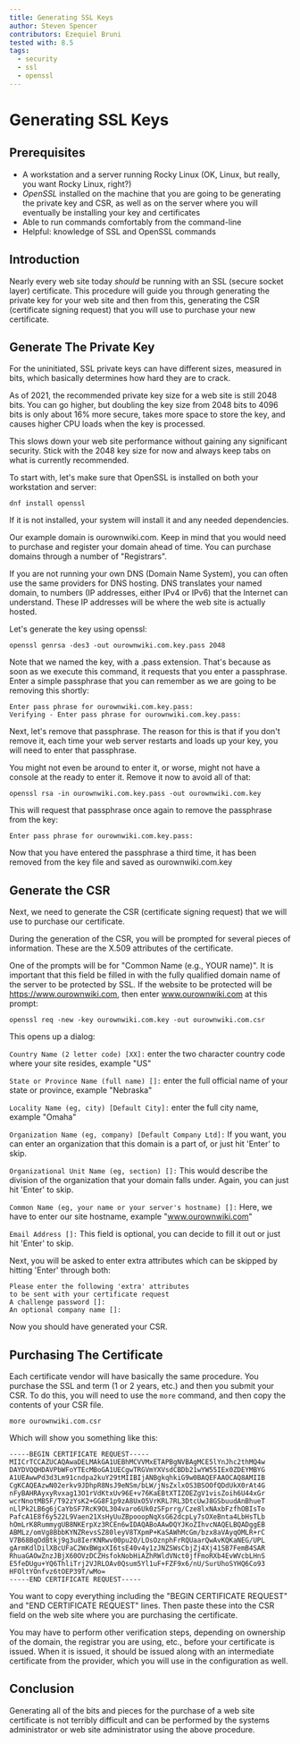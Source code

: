 ```yaml
---
title: Generating SSL Keys
author: Steven Spencer
contributors: Ezequiel Bruni
tested with: 8.5
tags:
  - security
  - ssl
  - openssl
---
```

  
# Generating SSL Keys

## Prerequisites

* A workstation and a server running Rocky Linux (OK, Linux, but really, you want Rocky Linux, right?)
* _OpenSSL_ installed on the machine that you are going to be generating the private key and CSR, as well as on the server where you will eventually be installing your key and certificates
* Able to run commands comfortably from the command-line
* Helpful: knowledge of SSL and OpenSSL commands


## Introduction

Nearly every web site today _should_ be running with an SSL (secure socket layer) certificate. This procedure will guide you through generating the private key for your web site and then from this, generating the CSR (certificate signing request) that you will use to purchase your new certificate.

## Generate The Private Key

For the uninitiated, SSL private keys can have different sizes, measured in bits, which basically determines how hard they are to crack.

As of 2021, the recommended private key size for a web site is still 2048 bits. You can go higher, but doubling the key size from 2048 bits to 4096 bits is only about 16% more secure, takes more space to store the key, and causes higher CPU loads when the key is processed.

This slows down your web site performance without gaining any significant security. Stick with the 2048 key size for now and always keep tabs on what is currently recommended.

To start with, let's make sure that OpenSSL is installed on both your workstation and server:

`dnf install openssl`

If it is not installed, your system will install it and any needed dependencies.

Our example domain is ourownwiki.com. Keep in mind that you would need to purchase and register your domain ahead of time. You can purchase domains through a number of "Registrars".

If you are not running your own DNS (Domain Name System), you can often use the same providers for DNS hosting. DNS translates your named domain, to numbers (IP addresses, either IPv4 or IPv6) that the Internet can understand. These IP addresses will be where the web site is actually hosted.

Let's generate the key using openssl:

`openssl genrsa -des3 -out ourownwiki.com.key.pass 2048`

Note that we named the key, with a .pass extension. That's because as soon as we execute this command, it requests that you enter a passphrase. Enter a simple passphrase that you can remember as we are going to be removing this shortly:

```
Enter pass phrase for ourownwiki.com.key.pass:
Verifying - Enter pass phrase for ourownwiki.com.key.pass:
```

Next, let's remove that passphrase. The reason for this is that if you don't remove it, each time your web server restarts and loads up your key, you will need to enter that passphrase.

You might not even be around to enter it, or worse, might not have a console at the ready to enter it. Remove it now to avoid all of that:

`openssl rsa -in ourownwiki.com.key.pass -out ourownwiki.com.key`

This will request that passphrase once again to remove the passphrase from the key:

`Enter pass phrase for ourownwiki.com.key.pass:`

Now that you have entered the passphrase a third time, it has been removed from the key file and saved as ourownwiki.com.key

## Generate the CSR

Next, we need to generate the CSR (certificate signing request) that we will use to purchase our certificate.

During the generation of the CSR, you will be prompted for several pieces of information. These are the X.509 attributes of the certificate.

One of the prompts will be for "Common Name (e.g., YOUR name)". It is important that this field be filled in with the fully qualified domain name of the server to be protected by SSL. If the website to be protected will be https://www.ourownwiki.com, then enter www.ourownwiki.com at this prompt:

`openssl req -new -key ourownwiki.com.key -out ourownwiki.com.csr`

This opens up a dialog:

`Country Name (2 letter code) [XX]:` enter the two character country code where your site resides, example "US"

`State or Province Name (full name) []:` enter the full official name of your state or province, example "Nebraska"

`Locality Name (eg, city) [Default City]:` enter the full city name, example "Omaha"

`Organization Name (eg, company) [Default Company Ltd]:` If you want, you can enter an organization that this domain is a part of, or just hit 'Enter' to skip.

`Organizational Unit Name (eg, section) []:` This would describe the division of the organization that your domain falls under. Again, you can just hit 'Enter' to skip.

`Common Name (eg, your name or your server's hostname) []:` Here, we have to enter our site hostname, example "www.ourownwiki.com"

`Email Address []:` This field is optional, you can decide to fill it out or just hit 'Enter' to skip.

Next, you will be asked to enter extra attributes which can be skipped by hitting 'Enter' through both:

```
Please enter the following 'extra' attributes
to be sent with your certificate request
A challenge password []:
An optional company name []:
```

Now you should have generated your CSR.

## Purchasing The Certificate

Each certificate vendor will have basically the same procedure. You purchase the SSL and term (1 or 2 years, etc.) and then you submit your CSR. To do this, you will need to use the `more` command, and then copy the contents of your CSR file.

`more ourownwiki.com.csr`

Which will show you something like this:

```
-----BEGIN CERTIFICATE REQUEST-----
MIICrTCCAZUCAQAwaDELMAkGA1UEBhMCVVMxETAPBgNVBAgMCE5lYnJhc2thMQ4w
DAYDVQQHDAVPbWFoYTEcMBoGA1UECgwTRGVmYXVsdCBDb21wYW55IEx0ZDEYMBYG
A1UEAwwPd3d3Lm91cndpa2kuY29tMIIBIjANBgkqhkiG9w0BAQEFAAOCAQ8AMIIB
CgKCAQEAzwN02erkv9JDhpR8NsJ9eNSm/bLW/jNsZxlxOS3BSOOfQDdUkX0rAt4G
nFyBAHRAyxyRvxag13O1rVdKtxUv96E+v76KaEBtXTIZOEZgV1visZoih6U44xGr
wcrNnotMB5F/T92zYsK2+GG8F1p9zA8UxO5VrKRL7RL3DtcUwJ8GSbuudAnBhueT
nLlPk2LB6g6jCaYbSF7RcK9OL304varo6Uk0zSFprrg/Cze8lxNAxbFzfhOBIsTo
PafcA1E8f6y522L9Vaen21XsHyUuZBpooopNqXsG62dcpLy7sOXeBnta4LbHsTLb
hOmLrK8RummygUB8NKErpXz3RCEn6wIDAQABoAAwDQYJKoZIhvcNAQELBQADggEB
ABMLz/omVg8BbbKYNZRevsSZ80leyV8TXpmP+KaSAWhMcGm/bzx8aVAyqOMLR+rC
V7B68BqOdBtkj9g3u8IerKNRwv00pu2O/LOsOznphFrRQUaarQwAvKQKaNEG/UPL
gArmKdlDilXBcUFaC2WxBWgxXI6tsE40v4y1zJNZSWsCbjZj4Xj41SB7FemB4SAR
RhuaGAOwZnzJBjX60OVzDCZHsfokNobHiAZhRWldVNct0jfFmoRXb4EvWVcbLHnS
E5feDUgu+YQ6ThliTrj2VJRLOAv0Qsum5Yl1uF+FZF9x6/nU/SurUhoSYHQ6Co93
HFOltYOnfvz6tOEP39T/wMo=
-----END CERTIFICATE REQUEST-----
```

You want to copy everything including the "BEGIN CERTIFICATE REQUEST" and "END CERTIFICATE REQUEST" lines. Then paste these into the CSR field on the web site where you are purchasing the certificate.

You may have to perform other verification steps, depending on ownership of the domain, the registrar you are using, etc., before your certificate is issued. When it is issued, it should be issued along with an intermediate certificate from the provider, which you will use in the configuration as well.

## Conclusion

Generating all of the bits and pieces for the purchase of a web site certificate is not terribly difficult and can be performed by the systems administrator or web site administrator using the above procedure.
